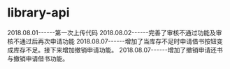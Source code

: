 # library-api
2018.08.01------第一次上传代码
2018.08.02------完善了审核不通过功能及审核不通过后再次申请功能
2018.08.07------增加了当库存不足时申请借书按钮变成库存不足。接下来增加撤销申请功能。
2018.08.07------增加了撤销申请还书与撤销申请借书功能。
